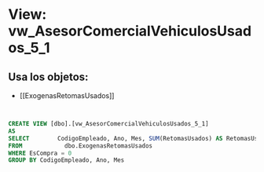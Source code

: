 # View: vw_AsesorComercialVehiculosUsados_5_1

## Usa los objetos:
- [[ExogenasRetomasUsados]]

```sql


CREATE VIEW [dbo].[vw_AsesorComercialVehiculosUsados_5_1]
AS
SELECT        CodigoEmpleado, Ano, Mes, SUM(RetomasUsados) AS RetomasUsados
FROM            dbo.ExogenasRetomasUsados
WHERE EsCompra = 0
GROUP BY CodigoEmpleado, Ano, Mes


```
